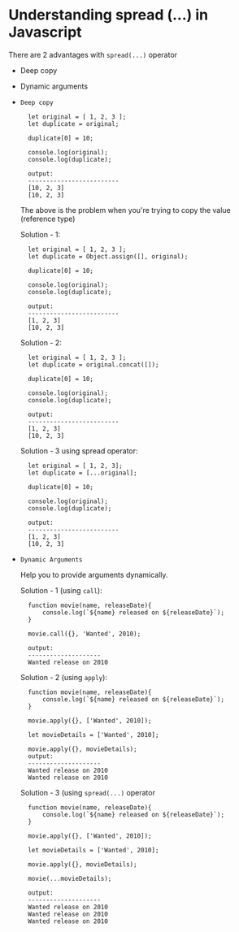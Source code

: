 # Understanding spread (...) in Javascript

There are 2 advantages with `spread(...)` operator

- Deep copy
- Dynamic arguments

- `Deep copy`

        let original = [ 1, 2, 3 ];
        let duplicate = original;

        duplicate[0] = 10;

        console.log(original);
        console.log(duplicate);

        output:
        -------------------------
        [10, 2, 3]
        [10, 2, 3]

  The above is the problem when you're trying to copy the value (reference type)

  Solution - 1:

        let original = [ 1, 2, 3 ];
        let duplicate = Object.assign([], original);

        duplicate[0] = 10;

        console.log(original);
        console.log(duplicate);

        output:
        -------------------------
        [1, 2, 3]
        [10, 2, 3]

  Solution - 2:

        let original = [ 1, 2, 3 ];
        let duplicate = original.concat([]);

        duplicate[0] = 10;

        console.log(original);
        console.log(duplicate);

        output:
        -------------------------
        [1, 2, 3]
        [10, 2, 3]

  Solution - 3 using spread operator:

        let original = [ 1, 2, 3];
        let duplicate = [...original];

        duplicate[0] = 10;

        console.log(original);
        console.log(duplicate);

        output:
        -------------------------
        [1, 2, 3]
        [10, 2, 3]

- `Dynamic Arguments`

  Help you to provide arguments dynamically.

  Solution - 1 (using `call`):

        function movie(name, releaseDate){
            console.log(`${name} released on ${releaseDate}`);
        }

        movie.call({}, 'Wanted', 2010);

        output:
        --------------------
        Wanted release on 2010

  Solution - 2 (using `apply`):

        function movie(name, releaseDate){
            console.log(`${name} released on ${releaseDate}`);
        }

        movie.apply({}, ['Wanted', 2010]);

        let movieDetails = ['Wanted', 2010];

        movie.apply({}, movieDetails);
        output:
        --------------------
        Wanted release on 2010
        Wanted release on 2010

  Solution - 3 (using `spread(...)` operator

        function movie(name, releaseDate){
            console.log(`${name} released on ${releaseDate}`);
        }

        movie.apply({}, ['Wanted', 2010]);

        let movieDetails = ['Wanted', 2010];

        movie.apply({}, movieDetails);

        movie(...movieDetails);

        output:
        --------------------
        Wanted release on 2010
        Wanted release on 2010
        Wanted release on 2010

